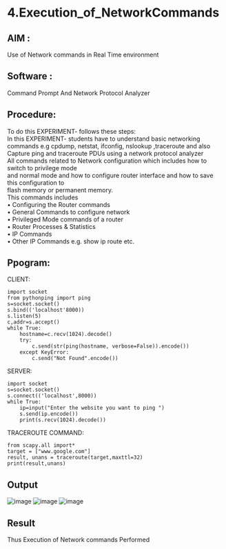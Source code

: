 # 4.Execution_of_NetworkCommands
## AIM :
Use of Network commands in Real Time environment
## Software :
Command Prompt And Network Protocol Analyzer
## Procedure:
To do this EXPERIMENT- follows these steps:
<BR>
In this EXPERIMENT- students have to understand basic networking commands e.g cpdump, netstat, ifconfig, nslookup ,traceroute and also Capture ping and traceroute PDUs using a network protocol analyzer 
<BR>
All commands related to Network configuration which includes how to switch to privilege mode
<BR>
and normal mode and how to configure router interface and how to save this configuration to
<BR>
flash memory or permanent memory.
<BR>
This commands includes
<BR>
• Configuring the Router commands
<BR>
• General Commands to configure network
<BR>
• Privileged Mode commands of a router 
<BR>
• Router Processes & Statistics
<BR>
• IP Commands
<BR>
• Other IP Commands e.g. show ip route etc.
<BR>
## Ppogram:
CLIENT:
```
import socket 
from pythonping import ping 
s=socket.socket() 
s.bind(('localhost'8000)) 
s.listen(5) 
c,addr=s.accept() 
while True: 
    hostname=c.recv(1024).decode() 
    try: 
        c.send(str(ping(hostname, verbose=False)).encode()) 
    except KeyError: 
        c.send("Not Found".encode())
```
SERVER:
```
import socket 
s=socket.socket() 
s.connect(('localhost',8000)) 
while True: 
    ip=input("Enter the website you want to ping ") 
    s.send(ip.encode()) 
    print(s.recv(1024).decode())
```
TRACEROUTE COMMAND:
```
from scapy.all import* 
target = ["www.google.com"] 
result, unans = traceroute(target,maxttl=32) 
print(result,unans)
```
## Output
![image](https://github.com/23000966/4.Execution_of_NetworkCommends/assets/153983364/007703f5-9deb-4114-ad66-620b328ff7c0)
![image](https://github.com/23000966/4.Execution_of_NetworkCommends/assets/153983364/87be1fb2-4958-46fb-8333-b12a5a1dfd5d)
![image](https://github.com/23000966/4.Execution_of_NetworkCommends/assets/153983364/6d763869-698e-4ce4-985b-064d54e660b2)

## Result
Thus Execution of Network commands Performed 
